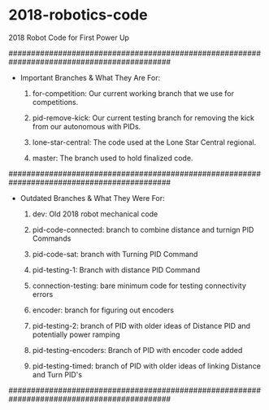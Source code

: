 # 2018-robotics-code
2018 Robot Code for First Power Up

############################################################################################

 - Important Branches & What They Are For:

    1) for-competition: Our current working branch that we use for competitions.

    2) pid-remove-kick: Our current testing branch for removing the kick from our autonomous with PIDs.

    3) lone-star-central: The code used at the Lone Star Central regional.

    4) master: The branch used to hold finalized code.

############################################################################################

 - Outdated Branches & What They Were For:

    1) dev: Old 2018 robot mechanical code

    2) pid-code-connected: branch to combine distance and turnign PID Commands

    3) pid-code-sat: branch with Turning PID Command

    4) pid-testing-1: Branch with distance PID Command

    5) connection-testing: bare minimum code for testing connectivity errors

    6) encoder: branch for figuring out encoders

    7) pid-testing-2: branch of PID with older ideas of Distance PID and potentially power ramping

    8) pid-testing-encoders: Branch of PID with encoder code added

    9) pid-testing-timed: branch of PID with older ideas of linking Distance and Turn PID's 
    
############################################################################################
